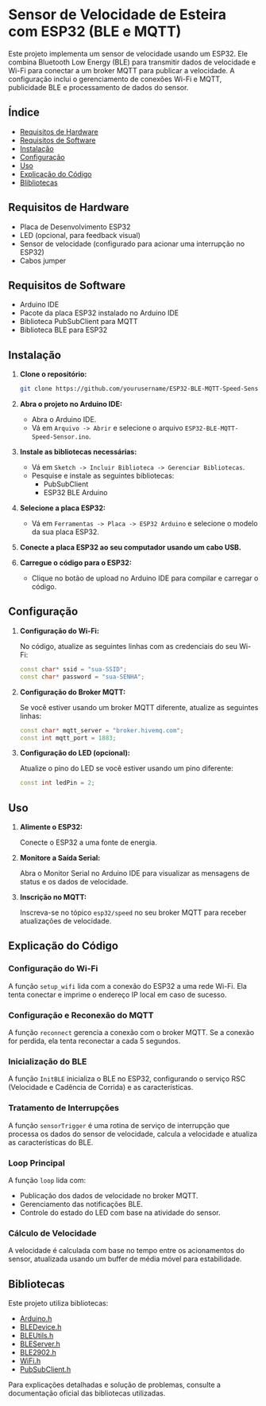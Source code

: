# Sensor de Velocidade de Esteira com ESP32 (BLE e MQTT)

Este projeto implementa um sensor de velocidade usando um ESP32. Ele combina Bluetooth Low Energy (BLE) para transmitir dados de velocidade e Wi-Fi para conectar a um broker MQTT para publicar a velocidade. A configuração inclui o gerenciamento de conexões Wi-Fi e MQTT, publicidade BLE e processamento de dados do sensor.

## Índice

- [Requisitos de Hardware](#requisitos-de-hardware)
- [Requisitos de Software](#requisitos-de-software)
- [Instalação](#instalação)
- [Configuração](#configuração)
- [Uso](#uso)
- [Explicação do Código](#explicação-do-código)
- [Blibliotecas](#Bibliotecas)

## Requisitos de Hardware

- Placa de Desenvolvimento ESP32
- LED (opcional, para feedback visual)
- Sensor de velocidade (configurado para acionar uma interrupção no ESP32)
- Cabos jumper

## Requisitos de Software

- Arduino IDE
- Pacote da placa ESP32 instalado no Arduino IDE
- Biblioteca PubSubClient para MQTT
- Biblioteca BLE para ESP32

## Instalação

1. **Clone o repositório:**

    ```sh
    git clone https://github.com/yourusername/ESP32-BLE-MQTT-Speed-Sensor.git
    ```

2. **Abra o projeto no Arduino IDE:**

    - Abra o Arduino IDE.
    - Vá em `Arquivo -> Abrir` e selecione o arquivo `ESP32-BLE-MQTT-Speed-Sensor.ino`.

3. **Instale as bibliotecas necessárias:**

    - Vá em `Sketch -> Incluir Biblioteca -> Gerenciar Bibliotecas`.
    - Pesquise e instale as seguintes bibliotecas:
      - PubSubClient
      - ESP32 BLE Arduino

4. **Selecione a placa ESP32:**

    - Vá em `Ferramentas -> Placa -> ESP32 Arduino` e selecione o modelo da sua placa ESP32.

5. **Conecte a placa ESP32 ao seu computador usando um cabo USB.**

6. **Carregue o código para o ESP32:**

    - Clique no botão de upload no Arduino IDE para compilar e carregar o código.

## Configuração

1. **Configuração do Wi-Fi:**

    No código, atualize as seguintes linhas com as credenciais do seu Wi-Fi:

    ```cpp
    const char* ssid = "sua-SSID";
    const char* password = "sua-SENHA";
    ```

2. **Configuração do Broker MQTT:**

    Se você estiver usando um broker MQTT diferente, atualize as seguintes linhas:

    ```cpp
    const char* mqtt_server = "broker.hivemq.com";
    const int mqtt_port = 1883;
    ```

3. **Configuração do LED (opcional):**

    Atualize o pino do LED se você estiver usando um pino diferente:

    ```cpp
    const int ledPin = 2;
    ```

## Uso

1. **Alimente o ESP32:**

    Conecte o ESP32 a uma fonte de energia.

2. **Monitore a Saída Serial:**

    Abra o Monitor Serial no Arduino IDE para visualizar as mensagens de status e os dados de velocidade.

3. **Inscrição no MQTT:**

    Inscreva-se no tópico `esp32/speed` no seu broker MQTT para receber atualizações de velocidade.

## Explicação do Código

### Configuração do Wi-Fi

A função `setup_wifi` lida com a conexão do ESP32 a uma rede Wi-Fi. Ela tenta conectar e imprime o endereço IP local em caso de sucesso.

### Configuração e Reconexão do MQTT

A função `reconnect` gerencia a conexão com o broker MQTT. Se a conexão for perdida, ela tenta reconectar a cada 5 segundos.

### Inicialização do BLE

A função `InitBLE` inicializa o BLE no ESP32, configurando o serviço RSC (Velocidade e Cadência de Corrida) e as características.

### Tratamento de Interrupções

A função `sensorTrigger` é uma rotina de serviço de interrupção que processa os dados do sensor de velocidade, calcula a velocidade e atualiza as características do BLE.

### Loop Principal

A função `loop` lida com:

- Publicação dos dados de velocidade no broker MQTT.
- Gerenciamento das notificações BLE.
- Controle do estado do LED com base na atividade do sensor.

### Cálculo de Velocidade

A velocidade é calculada com base no tempo entre os acionamentos do sensor, atualizada usando um buffer de média móvel para estabilidade.

## Bibliotecas

Este projeto utiliza bibliotecas:

- [Arduino.h](https://github.com/arduino/ArduinoCore-avr/blob/master/cores/arduino/Arduino.h)
- [BLEDevice.h](https://github.com/nkolban/ESP32_BLE_Arduino/blob/master/src/BLEDevice.h)
- [BLEUtils.h](https://github.com/espressif/arduino-esp32/blob/master/libraries/BLE/src/BLE2902.h)
- [BLEServer.h](https://github.com/espressif/arduino-esp32/blob/master/libraries/BLE/src/BLEServer.h)
- [BLE2902.h](https://github.com/arduino/ArduinoCore-avr/blob/master/cores/arduino/Arduino.h)
- [WiFi.h](https://github.com/espressif/arduino-esp32/blob/master/libraries/WiFi/src/WiFi.h)
- [PubSubClient.h](https://github.com/knolleary/pubsubclient)


Para explicações detalhadas e solução de problemas, consulte a documentação oficial das bibliotecas utilizadas.


